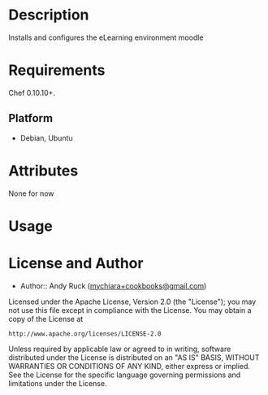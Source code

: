 Description
===========

Installs and configures the eLearning environment moodle

Requirements
============

Chef 0.10.10+.

Platform
--------

* Debian, Ubuntu


Attributes
==========
None for now

Usage
=====

License and Author
==================

- Author:: Andy Ruck (<mychiara+cookbooks@gmail.com>)

Licensed under the Apache License, Version 2.0 (the "License");
you may not use this file except in compliance with the License.
You may obtain a copy of the License at

    http://www.apache.org/licenses/LICENSE-2.0

Unless required by applicable law or agreed to in writing, software
distributed under the License is distributed on an "AS IS" BASIS,
WITHOUT WARRANTIES OR CONDITIONS OF ANY KIND, either express or implied.
See the License for the specific language governing permissions and
limitations under the License.
